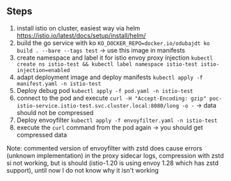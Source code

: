## Steps

1. install istio on cluster, easiest way via helm https://istio.io/latest/docs/setup/install/helm/
2. build the go service with ko `KO_DOCKER_REPO=docker.io/odubajdt ko build . --bare --tags test` -> use this image in manifests
3. create namespace and label it for istio envoy proxy injection `kubectl create ns istio-test && kubectl label namespace istio-test istio-injection=enabled`
4. adapt deployment image and deploy manifests `kubectl apply -f manifest.yaml -n istio-test`
5. Deploy debug pod `kubectl apply -f pod.yaml -n istio-test`
6. connect to the pod and execute `curl -H "Accept-Encoding: gzip" poc-istio-service.istio-test.svc.cluster.local:8080/long -o -` -> data should not be compressed
7. Deploy envoyfilter `kubectl apply -f envoyfilter.yaml -n istio-test`
8. execute the `curl` command from the pod again -> you should get compressed data

Note: commented version of envoyfilter with zstd does cause errors (unknown implementation) in the proxy sidecar logs, compression with zstd si not working, but is should (istio-1.20 is using envoy 1.28 which has zstd support), until now I do not know why it isn't working
